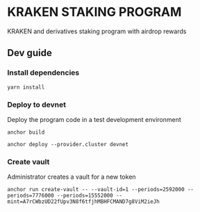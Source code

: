 # KRAKEN STAKING PROGRAM

KRAKEN and derivatives staking program with airdrop rewards

## Dev guide

### Install dependencies

```shell
yarn install
```

### Deploy to devnet

Deploy the program code in a test development environment

```shell
anchor build
```

```shell
anchor deploy --provider.cluster devnet
```

### Create vault

Administrator creates a vault for a new token

```shell
anchor run create-vault -- --vault-id=1 --periods=2592000 --periods=7776000 --periods=15552000 --mint=A7rCWbzUD22fUpv3N8f6tfjhMBHFCMAND7g8ViM2ieJh
```


